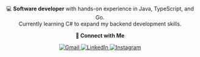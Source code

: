

<div align="center"> 
  💻 <b>Software developer</b> with hands-on experience in Java, TypeScript, and Go. 
</br>Currently learning C# to expand my backend development skills.
</div>
</p>
</p>

<div align="center">
  <b>📡 Connect with Me</b>
</div>
</p>
</p>
<div align="center">
  <a href="mailto:mail.rajibaqil112@gmail.com">
    <img src="https://img.shields.io/badge/Gmail-D14836?style=for-the-badge&logo=gmail&logoColor=white" alt="Gmail">
  </a>
  <a href="https://www.linkedin.com/in/rajib-aqil-akbar/">
    <img src="https://img.shields.io/badge/Rajib Aqil Akbar-0A66C2?style=for-the-badge&logo=linkedin&logoColor=white" alt="LinkedIn">
  </a>
  <a href="https://www.instagram.com/arajib11/">
    <img src="https://img.shields.io/badge/Rajib Aqil Akbar-E4405F?style=for-the-badge&logo=instagram&logoColor=white" alt="Instagram">
  </a>
</div>
